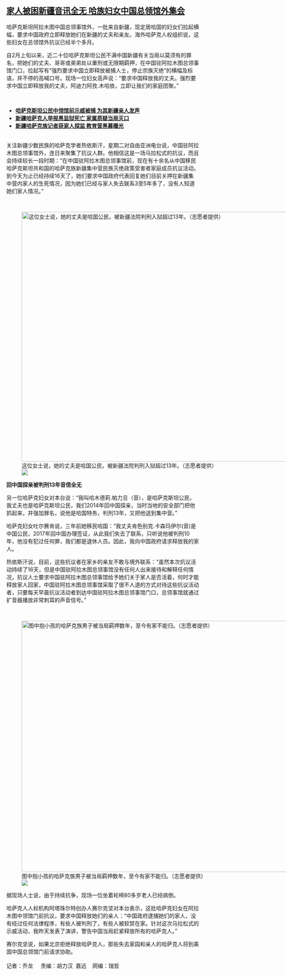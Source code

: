 <!--1614179883000-->
[家人被困新疆音讯全无   哈族妇女中国总领馆外集会](https://www.rfa.org/mandarin/yataibaodao/shaoshuminzu/ql1-02242021074302.html)
------

<p>哈萨克斯坦阿拉木图中国总领事馆外，一批来自新疆，现定居哈国的妇女们拉起横幅，要求中国政府立即释放她们在新疆的丈夫和亲友。海外哈萨克人权组织说，这些妇女在总领馆外抗议已经半个多月。</p><p>自2月上旬以来，近二十位哈萨克斯坦公民不满中国新疆有关当局以莫须有的罪名，把她们的丈夫、哥哥或弟弟处以重刑或无限期羁押，在中国驻阿拉木图总领事馆门口，拉起写有“强烈要求中国立即释放被捕人士，停止宗族灭绝”的横幅及标语，并不停的高喊口号。现场一位妇女高声说：“要求中国释放我的丈夫。强烈要求中国立即释放我的丈夫，阿迪力阿孜.木哈依，立即让我们的家庭团聚。”</p><p><br/></p><ul><li><strong><a href="https://www.rfa.org/mandarin/yataibaodao/shaoshuminzu/sc-02022021141110.html">哈萨克斯坦公民中领馆前示威被捕 为其新疆亲人发声</a></strong></li><li><strong><a href="https://www.rfa.org/mandarin/yataibaodao/shaoshuminzu/ql1-01072021075222.html">新疆哈萨克人举报黑监狱死亡 家属质疑当局灭口</a></strong></li><li><strong><a href="https://www.rfa.org/mandarin/yataibaodao/shaoshuminzu/ql1-12162020101042.html">新疆哈萨克族记者获家人探监 教育营黑幕曝光</a></strong></li></ul><p><br/>关注新疆少数民族的哈萨克学者热依斯汗，星期二对自由亚洲电台说，中国驻阿拉木图总领事馆外，连日来聚集了抗议人群。他相信这是一场马拉松式的抗议，而且会持续较长一段时期：“在中国驻阿拉木图总领事馆前，现在有十余名从中国移民哈萨克斯坦共和国的哈萨克族新疆集中营民族灭绝政策受害者家庭成员抗议活动。到今天为止已经持续16天了，她们要求中国政府代表回复她们目前关押在新疆集中营内家人的生死情况，因为她们已经与家人失去联系3至5年多了，没有人知道她们家人情况。”</p><p><br/></p><p><figure class="image-richtext image-inline captioned" style="width:1164px;"><img alt="这位女士说，她的丈夫是哈国公民，被新疆法院判刑入狱超过13年。（志愿者提供）" height="654" src="https://www.rfa.org/mandarin/yataibaodao/shaoshuminzu/ql1-02242021074302.html/m0224-ql1p2.jpg/@@images/12db4b1b-2d3a-465b-acda-63e6ac99d917.jpeg" title="m0224-ql1p2.jpg" width="1164"/><figcaption class="image-caption">这位女士说，她的丈夫是哈国公民，被新疆法院判刑入狱超过13年。（志愿者提供）</figcaption><small></small><div id="zoomattribute"><a data-caption="这位女士说，她的丈夫是哈国公民，被新疆法院判刑入狱超过13年。（志愿者提供）" data-fancybox="" href="https://www.rfa.org/mandarin/yataibaodao/shaoshuminzu/ql1-02242021074302.html/m0224-ql1p2.jpg" id="single_image" title="这位女士说，她的丈夫是哈国公民，被新疆法院判刑入狱超过13年。（志愿者提供）"><img src="/++plone++rfa-resources/img/icon-zoom.png"/></a></div></figure></p><p><strong>回中国探亲被判刑13年音信全无</strong></p><p>另一位哈萨克妇女对本台说：“我叫哈木德莉.帕力旦（音），是哈萨克斯坦公民，我丈夫也是哈萨克斯坦公民，我们2014年回中国探亲，当时当地的安全部门把他抓起来，并强加罪名，说他是哈国特务，判刑13年，又把他送到集中营。”</p><p>哈萨克妇女吐尔赛肯说，三年前她移民哈国：“我丈夫肯色别克.卡森玛伊尔(音)是中国公民，2017年回中国办理签证，从此我们失去了联系，只听说他被判刑10年，他没有犯过任何罪，我们都是退休人员。因此，我向中国政府请求释放我的家人。</p><p>热依斯汗说，目前，这些抗议者在家乡的亲友不敢与境外联系：“虽然本次抗议活动持续了16天，但是中国驻阿拉木图总领事馆没有任何人出来接待和解释任何情况，抗议人士要求中国驻阿拉木图总领事馆给予她们关于家人是否活着，何时才能释放家人回家，中国驻阿拉木图总领事馆采取了很不人道的方式对待这些抗议活动者，只要每天早晨抗议活动者到达中国驻阿拉木图总领事馆门口，总领事馆就通过扩音器播放非常刺耳的声音信号。”</p><p><br/></p><p><figure class="image-richtext image-inline captioned" style="width:1170px;"><img alt="图中抱小孩的哈萨克族男子被当局羁押数年，至今有家不能归。（志愿者提供）" height="658" src="https://www.rfa.org/mandarin/yataibaodao/shaoshuminzu/ql1-02242021074302.html/m0224-l1p3.jpg/@@images/f5a87990-b674-4bc9-8c11-4c5c597229f4.jpeg" title="m0224-l1p3.jpg" width="1170"/><figcaption class="image-caption">图中抱小孩的哈萨克族男子被当局羁押数年，至今有家不能归。（志愿者提供）</figcaption><small></small><div id="zoomattribute"><a data-caption="图中抱小孩的哈萨克族男子被当局羁押数年，至今有家不能归。（志愿者提供）" data-fancybox="" href="https://www.rfa.org/mandarin/yataibaodao/shaoshuminzu/ql1-02242021074302.html/m0224-l1p3.jpg" id="single_image" title="图中抱小孩的哈萨克族男子被当局羁押数年，至今有家不能归。（志愿者提供）"><img src="/++plone++rfa-resources/img/icon-zoom.png"/></a></div></figure></p><p>据现场人士说，由于持续抗争，现场一位坐着轮椅80多岁老人已经病倒。</p><p>哈萨克人人权机构阿塔珠尔特创办人赛尔克坚对本台表示，这批哈萨克妇女在阿拉木图中领馆门前抗议，要求中国释放她们的亲人：“中国政府逮捕她们的家人，没有经过任何法律程序，有些人被判刑了，有些人被软禁在家。针对这次马拉松式的示威活动，我昨天发表了演讲，警告中国当局赶紧释放所有的哈萨克人。”</p><p>赛尔克坚说，如果北京拒绝释放哈萨克人，那些失去家园和亲人的哈萨克人将到美国中国总领馆门前请求协助。<br/><br/>记者：乔龙     责编：胡力汉  嘉远    网编：瑞哲<strong></strong><br/><strong></strong></p>
